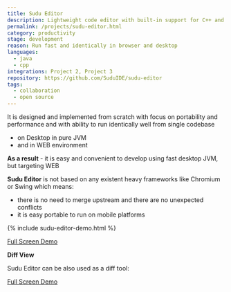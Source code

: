 ```yaml
---
title: Sudu Editor
description: Lightweight code editor with built-in support for C++ and Java code models.
permalink: /projects/sudu-editor.html
category: productivity
stage: development
reason: Run fast and identically in browser and desktop
languages:
  - java
  - cpp
integrations: Project 2, Project 3
repository: https://github.com/SuduIDE/sudu-editor
tags:
  - collaboration
  - open source
---
```

It is designed and implemented from scratch with focus on portability and performance
and with ability to run identically well from single codebase
-	on Desktop in pure JVM
-	and in WEB environment

**As a result** - it is easy and convenient to develop using fast desktop JVM, but targeting WEB

**Sudu Editor** is not based on any existent heavy frameworks like Chromium or Swing which means:
-	there is no need to merge upstream and there are no unexpected conflicts
-	it is easy portable to run on mobile platforms

<div id="editor"></div>

{% include sudu-editor-demo.html %}

[Full Screen Demo](https://kirillp.github.io/)


**Diff View**

Sudu Editor can be also used as a diff tool:

<div id="diff"></div>

[Full Screen Demo](https://kirillp.github.io/#diffDemo)
